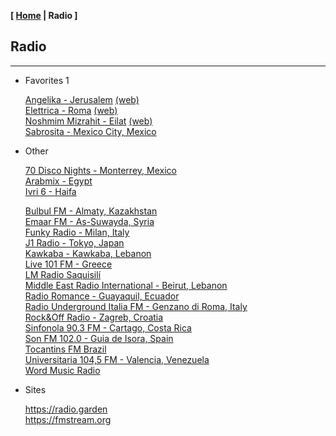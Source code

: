 <link href="../style.css" rel="stylesheet"></link>

**[ [Home](../index.html) | Radio ]**

## Radio

---

* Favorites 1

    [Angelika - Jerusalem](https://live.ecast.co.il:8024/stream) [(web)](https://radioangelika.com/)  
    [Elettrica - Roma](https://nr8.newradio.it/proxy/apselett?mp=/stream) [(web)](https://www.radioelettrica.it/)  
    [Noshmim Mizrahit - Eilat](https://mzr.mediacast.co.il/mzradio) [(web)](https://mizrahit.fm/)  
    [Sabrosita - Mexico City, Mexico](https://18163.live.streamtheworld.com/XEPHAMAAC.aac)  

* Other

    [70 Disco Nights - Monterrey, Mexico](https://panel.retrolandigital.com/listen/70s_disco_nights/listen)  
    [Arabmix - Egypt](http://stream.zeno.fm/na3vpvn10qruv.acc)  
    [Ivri 6 - Haifa](https://streaming.radio.co/sa06221901/listen)  
    
    [Bulbul FM - Almaty, Kazakhstan](https://stream.laut.fm/radiobulbul/)  
    [Emaar FM - As-Suwayda, Syria](https://stream.zeno.fm/4luag56o066uv)  
    [Funky Radio - Milan, Italy](https://funkyradio.streamingmedia.it/audio.aac)  
    [J1 Radio - Tokyo, Japan](https://jenny.torontocast.com:2000/stream/J1HITS/)  
    [Kawkaba - Kawkaba, Lebanon](https://cad.casthost.ca/proxy/antoine/stream)  
    [Live 101 FM - Greece](https://azuralive.streams.ovh/radio/8190/radio.mp3?1615372278)  
    [LM Radio Saquisilí](https://stream-173.zeno.fm/1mxqv90mq2zuv)  
    [Middle East Radio International - Beirut, Lebanon](https://listen.radioking.com/radio/343456/stream/392077)  
    [Radio Romance - Guayaquil, Ecuador](https://streamingecuador.com:9010/stream)  
    [Radio Underground Italia FM - Genzano di Roma, Italy](https://nr14.newradio.it:8707/stream)  
    [Rock&Off Radio - Zagreb, Croatia](https://stream.player-jukebox.com/proxy/rockoff/stream)  
    [Sinfonola 90.3 FM - Cartago, Costa Rica](https://live.turadio.stream:7006/stream?type=http&nocache=82)  
    [Son FM 102.0 - Guia de Isora, Spain](https://radio.serviciosderadio.com/listen/sonfmlasalsera/radio.aac)  
    [Tocantins FM Brazil](https://s22.maxcast.com.br:8210/live)  
    [Universitaria 104,5 FM - Valencia, Venezuela](https://mp4.fm.uc.edu.ve:8443/fmuc.mp4)  
    [Word Music Radio](https://radioserver.dk/wmr)  

* Sites

    https://radio.garden  
    https://fmstream.org  

<!--
https://onlineradiobox.com/il/noshmim/?cs=il.noshmim  
https://www.listenlive.nl  
https://goldfm.fr/  
https://www.radio.fr/  
https://xfm.neocities.org/  
-->

<br/>

